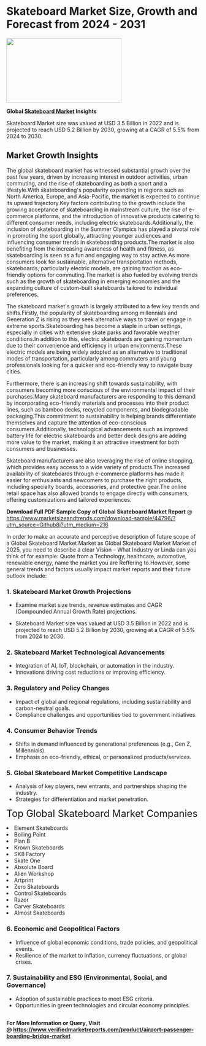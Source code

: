 <H1>Skateboard Market Size, Growth and Forecast from 2024 - 2031</H1><img class="aligncenter size-medium wp-image-584254" src="https://thirdeyenews.in/wp-content/uploads/2024/09/Global-Market-Research-300x168.jpeg" alt="" width="300" height="168" /><p><strong>Global&nbsp;<a href="https://www.marketsizeandtrends.com/download-sample/44796/?utm_source=Github8j?utm_medium=216">Skateboard Market</a> Insights</strong></p><p>Skateboard Market size was valued at USD 3.5 Billion in 2022 and is projected to reach USD 5.2 Billion by 2030, growing at a CAGR of 5.5% from 2024 to 2030.</p><p><h2>Market Growth Insights</h2> <p>The global skateboard market has witnessed substantial growth over the past few years, driven by increasing interest in outdoor activities, urban commuting, and the rise of skateboarding as both a sport and a lifestyle.With skateboarding's popularity expanding in regions such as North America, Europe, and Asia-Pacific, the market is expected to continue its upward trajectory.Key factors contributing to the growth include the growing acceptance of skateboarding in mainstream culture, the rise of e-commerce platforms, and the introduction of innovative products catering to different consumer needs, including electric skateboards.Additionally, the inclusion of skateboarding in the Summer Olympics has played a pivotal role in promoting the sport globally, attracting younger audiences and influencing consumer trends in skateboarding products.The market is also benefiting from the increasing awareness of health and fitness, as skateboarding is seen as a fun and engaging way to stay active.As more consumers look for sustainable, alternative transportation methods, skateboards, particularly electric models, are gaining traction as eco-friendly options for commuting.The market is also fueled by evolving trends such as the growth of skateboarding in emerging economies and the expanding culture of custom-built skateboards tailored to individual preferences.</p> <p>The skateboard market's growth is largely attributed to a few key trends and shifts.Firstly, the popularity of skateboarding among millennials and Generation Z is rising as they seek alternative ways to travel or engage in extreme sports.Skateboarding has become a staple in urban settings, especially in cities with extensive skate parks and favorable weather conditions.In addition to this, electric skateboards are gaining momentum due to their convenience and efficiency in urban environments.These electric models are being widely adopted as an alternative to traditional modes of transportation, particularly among commuters and young professionals looking for a quicker and eco-friendly way to navigate busy cities.</p> <p>Furthermore, there is an increasing shift towards sustainability, with consumers becoming more conscious of the environmental impact of their purchases.Many skateboard manufacturers are responding to this demand by incorporating eco-friendly materials and processes into their product lines, such as bamboo decks, recycled components, and biodegradable packaging.This commitment to sustainability is helping brands differentiate themselves and capture the attention of eco-conscious consumers.Additionally, technological advancements such as improved battery life for electric skateboards and better deck designs are adding more value to the market, making it an attractive investment for both consumers and businesses.</p> <p>Skateboard manufacturers are also leveraging the rise of online shopping, which provides easy access to a wide variety of products.The increased availability of skateboards through e-commerce platforms has made it easier for enthusiasts and newcomers to purchase the right products, including specialty boards, accessories, and protective gear.The online retail space has also allowed brands to engage directly with consumers, offering customizations and tailored experiences.</p> <p><span class=""><strong>Download Full PDF Sample Copy of Global Skateboard Market Report</strong> @ <a href="https://www.marketsizeandtrends.com/download-sample/44796/?utm_source=Github8j?utm_medium=216" target="_blank">https://www.marketsizeandtrends.com/download-sample/44796/?utm_source=Github8j?utm_medium=216</a></span></p><p>In order to make an accurate and perceptive description of future scope of a Global&nbsp;Skateboard Market Market as Global&nbsp;Skateboard Market Market of 2025, you need to describe a clear Vision &ndash; What Industry or Linda can you think of for example: Quote from a Technology, healthcare, automotive, renewable energy, name the market you are Reffering to.However, some general trends and factors usually impact market reports and their future outlook include:</p><h3>1.&nbsp;<strong>Skateboard Market Growth Projections</strong></h3><ul><li>Examine market size trends, revenue estimates and CAGR (Compounded Annual Growth Rate) projections.</li><li><p>Skateboard Market size was valued at USD 3.5 Billion in 2022 and is projected to reach USD 5.2 Billion by 2030, growing at a CAGR of 5.5% from 2024 to 2030.</p></li></ul><h3>2.&nbsp;<strong>Skateboard Market Technological Advancements</strong></h3><ul><li>Integration of AI, IoT, blockchain, or automation in the industry.</li><li>Innovations driving cost reductions or improving efficiency.</li></ul><h3>3.&nbsp;<strong>Regulatory and Policy Changes</strong></h3><ul><li>Impact of global and regional regulations, including sustainability and carbon-neutral goals.</li><li>Compliance challenges and opportunities tied to government initiatives.</li></ul><h3>4.&nbsp;<strong>Consumer Behavior Trends</strong></h3><ul><li>Shifts in demand influenced by generational preferences (e.g., Gen Z, Millennials).</li><li>Emphasis on eco-friendly, ethical, or personalized products/services.</li></ul><h3>5.&nbsp;<strong>Global Skateboard Market Competitive Landscape</strong></h3><ul><li>Analysis of key players, new entrants, and partnerships shaping the industry.</li><li>Strategies for differentiation and market penetration.</li></ul><p data-pm-slice="1 1 []"><span style="color: inherit; font-family: inherit; font-size: 25px;">Top Global Skateboard Market Companies</span></p><div class="" data-test-id=""><p><li>Element Skateboards</li><li> Boiling Point</li><li> Plan B</li><li> Krown Skateboards</li><li> SK8 Factory</li><li> Skate One</li><li> Absolute Board</li><li> Alien Workshop</li><li> Artprint</li><li> Zero Skateboards</li><li> Control Skateboards</li><li> Razor</li><li> Carver Skateboards</li><li> Almost Skateboards</li></p></div><h3>6.&nbsp;<strong>Economic and Geopolitical Factors</strong></h3><ul><li>Influence of global economic conditions, trade policies, and geopolitical events.</li><li>Resilience of the market to inflation, currency fluctuations, or global crises.</li></ul><h3>7.&nbsp;<strong>Sustainability and ESG (Environmental, Social, and Governance)</strong></h3><ul><li>Adoption of sustainable practices to meet ESG criteria.</li><li>Opportunities in green technologies and circular economy principles.</li></ul><h2><strong style="font-size: 14px;">For More Information or Query, Visit @&nbsp;</strong><a style="background-color: #ffffff; font-size: 14px;" href="https://www.marketsizeandtrends.com/report/skateboard-market/" target="_blank">https://www.verifiedmarketreports.com/product/airport-passenger-boarding-bridge-market</a></h2>